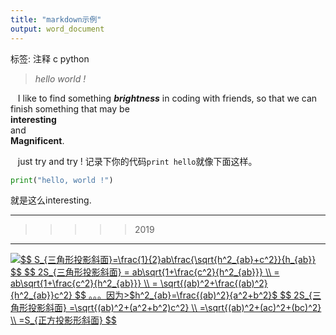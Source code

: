 ```yaml
---
title: "markdown示例"
output: word_document
---
```


标签: 注释 c python

>*hello world !*

&nbsp;&nbsp; I like to find something ***brightness*** in coding with friends, so that we can finish something that may be  
**interesting**  
and  
**Magnificent**.

&nbsp;&nbsp; just try and try ! 记录下你的代码`print hello`就像下面这样。

```python
print("hello, world !")
```

就是这么interesting.

-----
>>>>>2019

-----
<a href="https://www.codecogs.com/eqnedit.php?latex=$$&space;S_{三角形投影斜面}=\frac{1}{2}ab\frac{\sqrt{h^2_{ab}&plus;c^2}}{h_{ab}}&space;$$&space;$$&space;2S_{三角形投影斜面}&space;=&space;ab\sqrt{1&plus;\frac{c^2}{h^2_{ab}}}&space;\\&space;=&space;ab\sqrt{1&plus;\frac{c^2}{h^2_{ab}}}&space;\\&space;=&space;\sqrt{(ab)^2&plus;\frac{(ab)^2}{h^2_{ab}}c^2}&space;$$&space;。。。因为>$h^2_{ab}=\frac{(ab)^2}{a^2&plus;b^2}$&space;$$&space;2S_{三角形投影斜面}&space;=\sqrt{(ab)^2&plus;(a^2&plus;b^2)c^2}&space;\\&space;=\sqrt{(ab)^2&plus;(ac)^2&plus;(bc)^2}&space;\\&space;=S_{正方投影形斜面}&space;$$" target="_blank"><img src="https://latex.codecogs.com/gif.latex?$$&space;S_{三角形投影斜面}=\frac{1}{2}ab\frac{\sqrt{h^2_{ab}&plus;c^2}}{h_{ab}}&space;$$&space;$$&space;2S_{三角形投影斜面}&space;=&space;ab\sqrt{1&plus;\frac{c^2}{h^2_{ab}}}&space;\\&space;=&space;ab\sqrt{1&plus;\frac{c^2}{h^2_{ab}}}&space;\\&space;=&space;\sqrt{(ab)^2&plus;\frac{(ab)^2}{h^2_{ab}}c^2}&space;$$&space;。。。因为>$h^2_{ab}=\frac{(ab)^2}{a^2&plus;b^2}$&space;$$&space;2S_{三角形投影斜面}&space;=\sqrt{(ab)^2&plus;(a^2&plus;b^2)c^2}&space;\\&space;=\sqrt{(ab)^2&plus;(ac)^2&plus;(bc)^2}&space;\\&space;=S_{正方投影形斜面}&space;$$" title="$$ S_{三角形投影斜面}=\frac{1}{2}ab\frac{\sqrt{h^2_{ab}+c^2}}{h_{ab}} $$ $$ 2S_{三角形投影斜面} = ab\sqrt{1+\frac{c^2}{h^2_{ab}}} \\ = ab\sqrt{1+\frac{c^2}{h^2_{ab}}} \\ = \sqrt{(ab)^2+\frac{(ab)^2}{h^2_{ab}}c^2} $$ 。。。因为>$h^2_{ab}=\frac{(ab)^2}{a^2+b^2}$ $$ 2S_{三角形投影斜面} =\sqrt{(ab)^2+(a^2+b^2)c^2} \\ =\sqrt{(ab)^2+(ac)^2+(bc)^2} \\ =S_{正方投影形斜面} $$" /></a>
